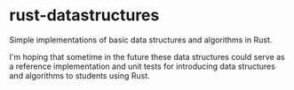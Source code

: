 # rust-datastructures
Simple implementations of basic data structures and algorithms in Rust.

I'm hoping that sometime in the future these data structures could serve as a 
reference implementation and unit tests for introducing data structures and 
algorithms to students using Rust.
